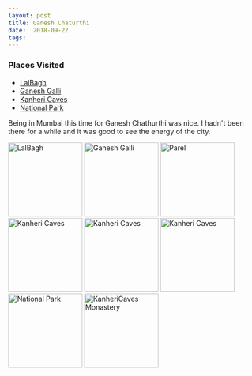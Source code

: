 ```yaml
---
layout: post
title: Ganesh Chaturthi
date:  2018-09-22
tags: 
---
```

<div class="post-sidebar">
<h3>Places Visited</h3>
<ul>
<li><a href="https://en.wikipedia.org/wiki/Lalbaugcha_Raja"target="_blank">LalBagh</a></li>
<li><a href="http://www.mumbaicharaja.co/" target="_blank">Ganesh Galli</a></li>
<li><a href="https://en.wikipedia.org/wiki/Kanheri_Caves" target="_blank">Kanheri Caves</a></li>
<li><a href="https://en.wikipedia.org/Borivali_National_Park" target="_blank">National Park</a></li>
</ul>
</div>

Being in Mumbai this time for Ganesh Chathurthi was nice. I hadn't been there for a while and it was good to see the energy of the city.

<img class="myImg" src="{{site.baseurl}}/assets/IMG_9242.jpg" alt="LalBagh" width="150" height="150">
<img class="myImg" src="{{site.baseurl}}/assets/IMG_9255.jpg" alt="Ganesh Galli" width="150" height="150">
<img class="myImg" src="{{site.baseurl}}/assets/IMG_9258.jpg" alt="Parel" width="150" height="150">
<img class="myImg" src="{{site.baseurl}}/assets/IMG_9282.jpg" alt="Kanheri Caves" width="150" height="150">
<img class="myImg" src="{{site.baseurl}}/assets/IMG_9273.jpg" alt="Kanheri Caves" width="150" height="150">
<img class="myImg" src="{{site.baseurl}}/assets/IMG_9317.jpg" alt="Kanheri Caves" width="150" height="150">
<img class="myImg" src="{{site.baseurl}}/assets/IMG_9330.jpg" alt="National Park" width="150" height="150">
<img class="myImg" src="{{site.baseurl}}/assets/IMG_9271.jpg" alt="KanheriCaves Monastery" width="150" height="150">
<br>

<div id='mapid' style='width: 700px; height: 400px;'></div>

<script>
makeMap(L, [19.0092, 72.8376], "Parel", 11); 
</script>
